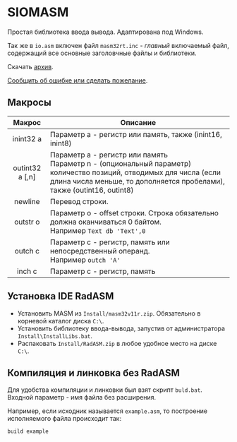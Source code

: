 # SIOMASM

Простая библиотека ввода вывода. Адаптирована под Windows.

Так же в `io.asm` включен файл `masm32rt.inc` - *главный* включаемый файл, содержащий все основные заголовчные файлы и библиотеки.

Скачать [архив](https://github.com/KubSU/SIOMASM/archive/master.zip).

[Сообщить об ошибке или сделать пожелание](https://github.com/KubSU/SIOMASM/issues/new).

## Макросы

Макрос        | Описание
:------------:|---------
inint32 a       | Параметр a - регистр или память, также (inint16, inint8)
outint32 a [,n] | Параметр a - регистр или память <br> Параметр n - (опциональный параметр) количество позиций, отводимых для числа (если длина числа меньше, то дополняется пробелами), также (outint16, outint8)
newline       | Перевод строки.
outstr o      | Параметр o - offset строки. Строка обязательно должна оканчиваться 0 байтом.<br> Например `Text db 'Text',0`
outch c       | Параметр c - регистр, память или непосредственный операнд.<br> Например `outch 'A'`
inch  c       | Параметр c - регистр, память

## Установка IDE RadASM

- Установить MASM из `Install/masm32v11r.zip`. Обязательно в корневой каталог диска `C:\`.
- Установить библиотеку ввода-вывода, запустив от администратора `Install\InstallLibs.bat`.
- Распаковать `Install/RadASM.zip` в любое удобное место на диске `C:\`.

## Компиляция и линковка без RadASM

Для удобства компиляции и линковки был взят скрипт `buld.bat`. Входной параметр - имя файла без расширения. 

Например, если исходник называется `example.asm`, то построение исполняемого файла происходит так:
```
build example
```
